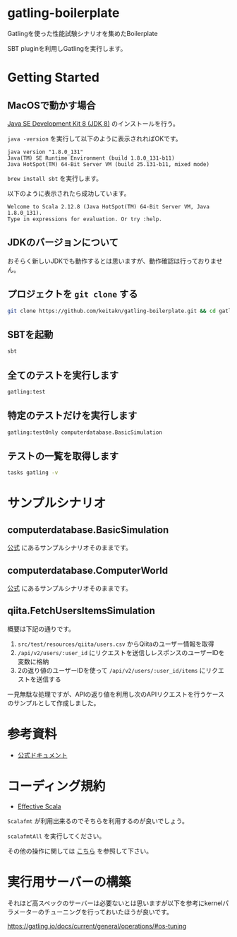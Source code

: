 # gatling-boilerplate
Gatlingを使った性能試験シナリオを集めたBoilerplate

SBT pluginを利用しGatlingを実行します。

# Getting Started

## MacOSで動かす場合

[Java SE Development Kit 8 (JDK 8)](https://www.oracle.com/technetwork/java/javase/downloads/jdk8-downloads-2133151.html) のインストールを行う。

`java -version` を実行して以下のように表示されればOKです。

```
java version "1.8.0_131"
Java(TM) SE Runtime Environment (build 1.8.0_131-b11)
Java HotSpot(TM) 64-Bit Server VM (build 25.131-b11, mixed mode)
```

`brew install sbt` を実行します。

以下のように表示されたら成功しています。

```
Welcome to Scala 2.12.8 (Java HotSpot(TM) 64-Bit Server VM, Java 1.8.0_131).
Type in expressions for evaluation. Or try :help.
```

## JDKのバージョンについて

おそらく新しいJDKでも動作するとは思いますが、動作確認は行っておりません。

## プロジェクトを `git clone` する

```bash
git clone https://github.com/keitakn/gatling-boilerplate.git && cd gatling-boilerplate
```

## SBTを起動

```bash
sbt
```

## 全てのテストを実行します

```bash
gatling:test
```

## 特定のテストだけを実行します

```bash
gatling:testOnly computerdatabase.BasicSimulation
```

## テストの一覧を取得します

```bash
tasks gatling -v
```

# サンプルシナリオ

## computerdatabase.BasicSimulation

[公式](https://github.com/gatling/gatling-sbt-plugin-demo) にあるサンプルシナリオそのままです。

## computerdatabase.ComputerWorld

[公式](https://github.com/gatling/gatling-sbt-plugin-demo) にあるサンプルシナリオそのままです。

## qiita.FetchUsersItemsSimulation

概要は下記の通りです。

1. `src/test/resources/qiita/users.csv` からQiitaのユーザー情報を取得
1. `/api/v2/users/:user_id` にリクエストを送信しレスポンスのユーザーIDを変数に格納
1. 2の返り値のユーザーIDを使って `/api/v2/users/:user_id/items` にリクエストを送信する

一見無駄な処理ですが、APIの返り値を利用し次のAPIリクエストを行うケースのサンプルとして作成しました。

# 参考資料
- [公式ドキュメント](https://gatling.io/docs/current/)

# コーディング規約
- [Effective Scala](http://twitter.github.io/effectivescala/index-ja.html)

`Scalafmt` が利用出来るのでそちらを利用するのが良いでしょう。

`scalafmtAll` を実行してください。

その他の操作に関しては [こちら](https://scalameta.org/scalafmt/docs/installation.html) を参照して下さい。

# 実行用サーバーの構築
それほど高スペックのサーバーは必要ないとは思いますが以下を参考にkernelパラメーターのチューニングを行っておいたほうが良いです。

https://gatling.io/docs/current/general/operations/#os-tuning
